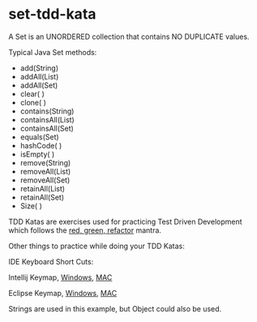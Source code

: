 # set-tdd-kata

A Set is an UNORDERED collection that contains NO DUPLICATE values.

Typical Java Set methods:
* add(String)
* addAll(List<String>)
* addAll(Set<String>)
* clear( )
* clone( )
* contains(String)
* containsAll(List<String>)
* containsAll(Set<String>)
* equals(Set<String>)
* hashCode( )
* isEmpty( )
* remove(String)
* removeAll(List<String>)
* removeAll(Set<String>)
* retainAll(List<String>)
* retainAll(Set)
* Size( )

TDD Katas are exercises used for practicing Test Driven Development which follows the [red, green, refactor](https://blog.cleancoder.com/uncle-bob/2014/12/17/TheCyclesOfTDD.html) mantra.


Other things to practice while doing your TDD Katas:

IDE Keyboard Short Cuts:

Intellij Keymap, [Windows](https://resources.jetbrains.com/assets/products/intellij-idea/IntelliJIDEA_ReferenceCard.pdf), [MAC](https://resources.jetbrains.com/assets/products/intellij-idea/IntelliJIDEA_ReferenceCard_mac.pdf)

Eclipse Keymap, [Windows](http://eclipse-tools.sourceforge.net/Keyboard_shortcuts_(3.0).pdf), [MAC](https://www.cheatography.com/ankushagarwal11/cheat-sheets/eclipse-mac-os-x/)

Strings are used in this example, but Object could also be used.
